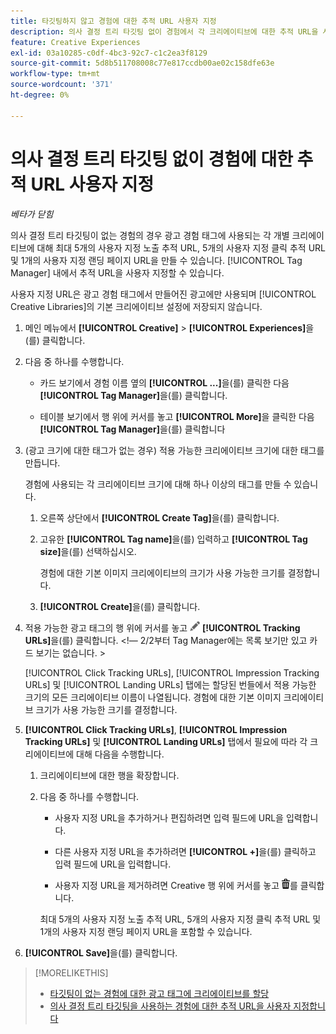 ```yaml
---
title: 타깃팅하지 않고 경험에 대한 추적 URL 사용자 지정
description: 의사 결정 트리 타깃팅 없이 경험에서 각 크리에이티브에 대한 추적 URL을 사용자 지정하는 방법을 알아봅니다.
feature: Creative Experiences
exl-id: 03a10285-c0df-4bc3-92c7-c1c2ea3f8129
source-git-commit: 5d8b511708008c77e817ccdb00ae02c158dfe63e
workflow-type: tm+mt
source-wordcount: '371'
ht-degree: 0%

---
```


# 의사 결정 트리 타깃팅 없이 경험에 대한 추적 URL 사용자 지정

*베타가 닫힘*

의사 결정 트리 타깃팅이 없는 경험의 경우 광고 경험 태그에 사용되는 각 개별 크리에이티브에 대해 최대 5개의 사용자 지정 노출 추적 URL, 5개의 사용자 지정 클릭 추적 URL 및 1개의 사용자 지정 랜딩 페이지 URL을 만들 수 있습니다. [!UICONTROL Tag Manager] 내에서 추적 URL을 사용자 지정할 수 있습니다.

사용자 지정 URL은 광고 경험 태그에서 만들어진 광고에만 사용되며 [!UICONTROL Creative Libraries]의 기본 크리에이티브 설정에 저장되지 않습니다.

1. 메인 메뉴에서 **[!UICONTROL Creative]** > **[!UICONTROL Experiences]**&#x200B;을(를) 클릭합니다.

1. 다음 중 하나를 수행합니다.

   * 카드 보기에서 경험 이름 옆의 **[!UICONTROL ...]**&#x200B;을(를) 클릭한 다음 **[!UICONTROL Tag Manager]**&#x200B;을(를) 클릭합니다.

   * 테이블 보기에서 행 위에 커서를 놓고 **[!UICONTROL More]**&#x200B;을 클릭한 다음 **[!UICONTROL Tag Manager]**&#x200B;을(를) 클릭합니다

1. (광고 크기에 대한 태그가 없는 경우) 적용 가능한 크리에이티브 크기에 대한 태그를 만듭니다.

   경험에 사용되는 각 크리에이티브 크기에 대해 하나 이상의 태그를 만들 수 있습니다.

   1. 오른쪽 상단에서 **[!UICONTROL Create Tag]**&#x200B;을(를) 클릭합니다.

   1. 고유한 **[!UICONTROL Tag name]**&#x200B;을(를) 입력하고 **[!UICONTROL Tag size]**&#x200B;을(를) 선택하십시오.

      경험에 대한 기본 이미지 크리에이티브의 크기가 사용 가능한 크기를 결정합니다.

   1. **[!UICONTROL Create]**&#x200B;을(를) 클릭합니다.

1. 적용 가능한 광고 태그의 행 위에 커서를 놓고 ![추적 URL 편집](/help/creative/assets/edit-gray.png "추적 URL 편집") **[!UICONTROL Tracking URLs]**&#x200B;을(를) 클릭합니다. <!-- For targeted experiences, this is "EDIT Tracking URLs" -->&lt;!— 2/2부터 Tag Manager에는 목록 보기만 있고 카드 보기는 없습니다. >

   [!UICONTROL Click Tracking URLs], [!UICONTROL Impression Tracking URLs] 및 [!UICONTROL Landing URLs] 탭에는 할당된 번들에서 적용 가능한 크기의 모든 크리에이티브 이름이 나열됩니다. 경험에 대한 기본 이미지 크리에이티브 크기가 사용 가능한 크기를 결정합니다.<!-- There's no distinct "Creative Sizes" setting. -->

1. **[!UICONTROL Click Tracking URLs]**, **[!UICONTROL Impression Tracking URLs]** 및 **[!UICONTROL Landing URLs]** 탭에서 필요에 따라 각 크리에이티브에 대해 다음을 수행합니다.

   1. 크리에이티브에 대한 행을 확장합니다.

   1. 다음 중 하나를 수행합니다.

      * 사용자 지정 URL을 추가하거나 편집하려면 입력 필드에 URL을 입력합니다.

      * 다른 사용자 지정 URL을 추가하려면 **[!UICONTROL +]**&#x200B;을(를) 클릭하고 입력 필드에 URL을 입력합니다.

      * 사용자 지정 URL을 제거하려면 Creative 행 위에 커서를 놓고 ![삭제](/help/creative/assets/delete.png "삭제")를 클릭합니다.

      최대 5개의 사용자 지정 노출 추적 URL, 5개의 사용자 지정 클릭 추적 URL 및 1개의 사용자 지정 랜딩 페이지 URL을 포함할 수 있습니다.

1. **[!UICONTROL Save]**&#x200B;을(를) 클릭합니다.

>[!MORELIKETHIS]
>
>* [타깃팅이 없는 경험에 대한 광고 태그에 크리에이티브를 할당](experience-tag-assign-creatives.md)
>* [의사 결정 트리 타깃팅을 사용하는 경험에 대한 추적 URL을 사용자 지정합니다](experience-tracking-urls-targeting.md)

